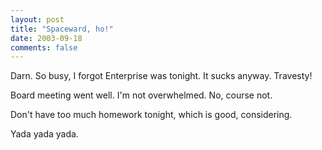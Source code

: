 ```yaml
---
layout: post
title: "Spaceward, ho!"
date: 2003-09-18
comments: false
---
```

Darn. So busy, I forgot Enterprise was tonight. It sucks anyway. Travesty!




Board meeting went well. I'm not overwhelmed. No, course not.




Don't have too much homework tonight, which is good, considering.




Yada yada yada.
